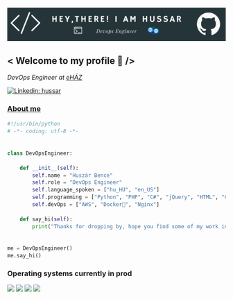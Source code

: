 ![Header](./img/hussar-header-image.png)
<h2> < Welcome to my profile 👋 /> </h2>
<p><em>DevOps Engineer at <a href="https://www.ehaz.hu/">eHÁZ</em></p>

![Linkedin: hussar](https://img.shields.io/badge/-hussar-blue?style=flat-square&logo=Linkedin&logoColor=white&link=https://www.linkedin.com/in/bence-huszar-130b9227a/)

### About me
```python
#!/usr/bin/python
# -*- coding: utf-8 -*-


class DevOpsEngineer:

    def __init__(self):
        self.name = "Huszár Bence"
        self.role = "DevOps Engineer"
        self.language_spoken = ["hu_HU", "en_US"]
        self.programming = ["Python", "PHP", "C#", "jQuery", "HTML", "CSS", "JS", "AJAX"]
        self.devOps = ["AWS", "Docker🐳", "Nginx"]

    def say_hi(self):
        print("Thanks for dropping by, hope you find some of my work interesting.")


me = DevOpsEngineer()
me.say_hi()
```

### Operating systems currently in prod
<div>
<img src="https://img.shields.io/badge/Arch_Linux-1793D1?style=for-the-badge&logo=arch-linux&logoColor=white">
<img src="https://img.shields.io/badge/Windows-0078D6?style=for-the-badge&logo=windows&logoColor=white">
<img src="https://img.shields.io/badge/Ubuntu-E95420?style=for-the-badge&logo=ubuntu&logoColor=white">
<img src="https://img.shields.io/badge/Cent%20OS-262577?style=for-the-badge&logo=CentOS&logoColor=white">
</div>
